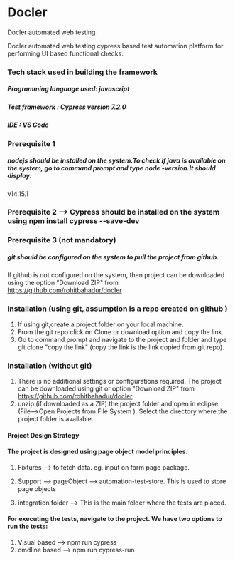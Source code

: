 # Docler

Docler automated web testing

Docler automated web testing cypress based test automation platform for performing UI based functional checks. 

### Tech stack used in building the framework 
##### Programming language used: javascript
##### Test framework : Cypress version 7.2.0
##### IDE : VS Code

### Prerequisite 1
##### nodejs should be installed on the system.To check if java is available on the system, go to command prompt and type node -version.It should display: 
    
v14.15.1
### Prerequisite 2 --> Cypress should be installed on the system using npm install cypress --save-dev

### Prerequisite 3 (not mandatory)
##### git should be configured on the system to pull the project from github. 

If github is not configured on the system, then project can be downloaded using the option "Download ZIP" from https://github.com/rohitbahadur/docler


### Installation (using git, assumption is a repo created on github )
1. If using git,create a project folder on your local machine.
2. From the git repo click on Clone or download option and copy the link. 
2. Go to command prompt and navigate to the project and folder and type git clone "copy the link" 
(copy the link is the link copied from git repo).


### Installation (without git)
1. There is no additional settings or configurations required. The 
   project can be downloaded using git or option "Download ZIP" from 
   https://github.com/rohitbahadur/docler
2. unzip (if downloaded as a ZIP) the project folder and open in eclipse 
    (File-->Open Projects from File System ). Select the directory where 
    the project folder is available.



#### Project Design Strategy
#### The project is designed using page object model principles.
1. Fixtures --> to fetch data. eg. input on form page 
   package.
2. Support --> pageObject --> automation-test-store. This is used to store page objects
  
3. integration folder --> This is the main folder where the tests are placed.
  
#### For executing the tests, navigate to the project. We have two options to run the tests:

1. Visual based --> npm run cypress
2. cmdline based --> npm run cypress-run





